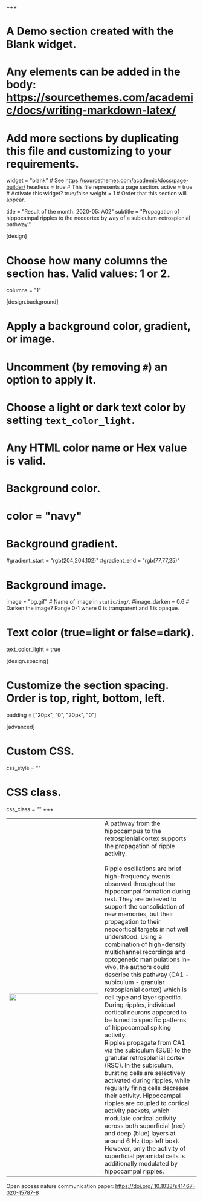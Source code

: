 +++
# A Demo section created with the Blank widget.
# Any elements can be added in the body: https://sourcethemes.com/academic/docs/writing-markdown-latex/
# Add more sections by duplicating this file and customizing to your requirements.

widget = "blank"  # See https://sourcethemes.com/academic/docs/page-builder/
headless = true  # This file represents a page section.
active = true  # Activate this widget? true/false
weight = 1  # Order that this section will appear.

title = "Result of the month: 2020-05: A02"
subtitle = "Propagation of hippocampal ripples to the neocortex by way of a subiculum-retrosplenial pathway."

[design]
  # Choose how many columns the section has. Valid values: 1 or 2.
  columns = "1"

[design.background]
  # Apply a background color, gradient, or image.
  #   Uncomment (by removing `#`) an option to apply it.
  #   Choose a light or dark text color by setting `text_color_light`.
  #   Any HTML color name or Hex value is valid.

  # Background color.
  # color = "navy"
  
  # Background gradient.
  #gradient_start = "rgb(204,204,102)"
  #gradient_end = "rgb(77,77,25)"
  
  # Background image.
   image = "bg.gif"  # Name of image in `static/img/`.
   #image_darken = 0.6  # Darken the image? Range 0-1 where 0 is transparent and 1 is opaque.

  # Text color (true=light or false=dark).
  text_color_light = true

[design.spacing]
  # Customize the section spacing. Order is top, right, bottom, left.
  padding = ["20px", "0", "20px", "0"]

[advanced]
 # Custom CSS. 
 css_style = ""
 
 # CSS class.
 css_class = ""
+++



<table id="Main table" style="background-color:rgba(0, 0, 25, 0);border-collapse: collapse;">
<tr ></tr>
  <tr >
    <td width = "50%"><img src = "RG/Noam.jpg",  width= "100%" ></td>
    <td> A pathway from the hippocampus to the retrosplenial cortex supports the propagation of ripple activity.
    <br><br>
    Ripple oscillations are brief high-frequency events observed throughout the hippocampal formation during rest. They  are believed to support the consolidation of new memories, but their propagation to their neocortical targets in not well understood. Using a combination of high-density multichannel recordings and optogenetic manipulations in-vivo, the authors could describe this pathway (CA1 - subiculum - granular retrosplenial cortex) which is cell type and layer specific.  During ripples, individual cortical neurons appeared to be tuned to specific patterns of hippocampal spiking activity.
    <br>
Ripples propagate from CA1 via the subiculum (SUB) to the granular retrosplenial cortex (RSC). In the subiculum, bursting cells are selectively activated during ripples, while regularly firing cells decrease their activity. Hippocampal ripples are coupled to cortical activity packets, which modulate cortical activity across both superficial (red) and deep (blue) layers at around 6 Hz (top left box). However, only the activity of superficial pyramidal cells is additionally modulated by hippocampal ripples.
    </td> 
    
  </tr>
  </table>
  


Open access nature communication paper: [https://doi.org/ 10.1038/s41467-020-15787-8](https://doi.org/10.1038/s41467-020-15787-8)
